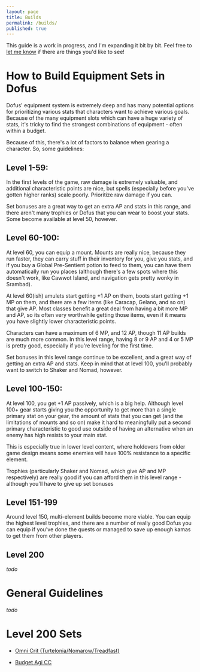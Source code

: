 ```yaml
---
layout: page
title: Builds
permalink: /builds/
published: true
---
```


This guide is a work in progress, and I'm expanding it bit by bit. Feel free to [let me know](https://github.com/EmilyDimpfl/dofus-strats/issues) if there are things you'd like to see!

# How to Build Equipment Sets in Dofus

Dofus' equipment system is extremely deep and has many potential options for prioritizing various stats that characters want to achieve various goals. Because of the many equipment slots which can have a huge variety of stats, it's tricky to find the strongest combinations of equipment - often within a budget. 

Because of this, there's a lot of factors to balance when gearing a character. So, some guidelines:

## Level 1-59:

In the first levels of the game, raw damage is extremely valuable, and additional characteristic points are nice, but spells (especially before you've gotten higher ranks) scale poorly. Prioritize raw damage if you can.

Set bonuses are a great way to get an extra AP and stats in this range, and there aren't many trophies or Dofus that you can wear to boost your stats. Some become available at level 50, however.

## Level 60-100:

At level 60, you can equip a mount. Mounts are really nice, because they run faster, they can carry stuff in their inventory for you, give you stats, and if you buy a Global Pre-Sentient potion to feed to them, you can have them automatically run you places (although there's a few spots where this doesn't work, like Cawwot Island, and navigation gets pretty wonky in Srambad).

At level 60(ish) amulets start getting +1 AP on them, boots start getting +1 MP on them, and there are a few items (like Caracap, Gelano, and so on) that give AP. Most classes benefit a great deal from having a bit more MP and AP, so its often very worthwhile getting those items, even if it means you have slightly lower characteristic points. 

Characters can have a maximum of 6 MP, and 12 AP, though 11 AP builds are much more common. In this level range, having 8 or 9 AP and 4 or 5 MP is pretty good, especially if you're leveling for the first time.

Set bonuses in this level range continue to be excellent, and a great way of getting an extra AP and stats. Keep in mind that at level 100, you'll probably want to switch to Shaker and Nomad, however.

## Level 100-150:

At level 100, you get +1 AP passively, which is a big help. Although level 100+ gear starts giving you the opportunity to get more than a single primary stat on your gear, the amount of stats that you can get (and the limitations of mounts and so on) make it hard to meaningfully put a second primary characteristic to good use outside of having an alternative when an enemy has high resists to your main stat.

This is especially true in lower level content, where holdovers from older game design means some enemies will have 100% resistance to a specific element.

Trophies (particularly Shaker and Nomad, which give AP and MP respectively) are really good if you can afford them in this level range - although you'll have to give up set bonuses

## Level 151-199

Around level 150, multi-element builds become more viable. You can equip the highest level trophies, and there are a number of really good Dofus you can equip if you've done the quests or managed to save up enough kamas to get them from other players.

## Level 200

*todo* 

# General Guidelines

*todo*

# Level 200 Sets

- [Omni Crit (Turtelonia/Nomarow/Treadfast)](https://dofuslab.io/view/4bff9663-4877-4d60-a38a-f50388449249/)

- [Budget Agi CC](https://dofuslab.io/view/427e5267-78e2-4d01-b22f-d08a298b5978/)